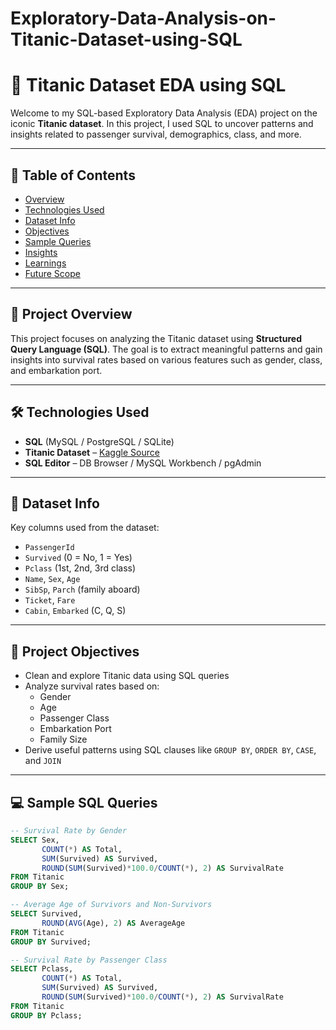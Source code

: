 # Exploratory-Data-Analysis-on-Titanic-Dataset-using-SQL
# 🚢 Titanic Dataset EDA using SQL

Welcome to my SQL-based Exploratory Data Analysis (EDA) project on the iconic **Titanic dataset**. In this project, I used SQL to uncover patterns and insights related to passenger survival, demographics, class, and more.

---

## 📌 Table of Contents

- [Overview](#-project-overview)
- [Technologies Used](#-technologies-used)
- [Dataset Info](#-dataset-info)
- [Objectives](#-project-objectives)
- [Sample Queries](#-sample-sql-queries)
- [Insights](#-key-insights)
- [Learnings](#-what-i-learned)
- [Future Scope](#-future-improvements)

---

## 📖 Project Overview

This project focuses on analyzing the Titanic dataset using **Structured Query Language (SQL)**. The goal is to extract meaningful patterns and gain insights into survival rates based on various features such as gender, class, and embarkation port.

---

## 🛠 Technologies Used

- **SQL** (MySQL / PostgreSQL / SQLite)
- **Titanic Dataset** – [Kaggle Source](https://www.kaggle.com/c/titanic/data)
- **SQL Editor** – DB Browser / MySQL Workbench / pgAdmin

---

## 📁 Dataset Info

Key columns used from the dataset:
- `PassengerId`
- `Survived` (0 = No, 1 = Yes)
- `Pclass` (1st, 2nd, 3rd class)
- `Name`, `Sex`, `Age`
- `SibSp`, `Parch` (family aboard)
- `Ticket`, `Fare`
- `Cabin`, `Embarked` (C, Q, S)

---

## 🎯 Project Objectives

- Clean and explore Titanic data using SQL queries
- Analyze survival rates based on:
  - Gender
  - Age
  - Passenger Class
  - Embarkation Port
  - Family Size
- Derive useful patterns using SQL clauses like `GROUP BY`, `ORDER BY`, `CASE`, and `JOIN`

---

## 💻 Sample SQL Queries

```sql
-- Survival Rate by Gender
SELECT Sex, 
       COUNT(*) AS Total, 
       SUM(Survived) AS Survived, 
       ROUND(SUM(Survived)*100.0/COUNT(*), 2) AS SurvivalRate
FROM Titanic
GROUP BY Sex;

-- Average Age of Survivors and Non-Survivors
SELECT Survived, 
       ROUND(AVG(Age), 2) AS AverageAge
FROM Titanic
GROUP BY Survived;

-- Survival Rate by Passenger Class
SELECT Pclass, 
       COUNT(*) AS Total, 
       SUM(Survived) AS Survived, 
       ROUND(SUM(Survived)*100.0/COUNT(*), 2) AS SurvivalRate
FROM Titanic
GROUP BY Pclass;
